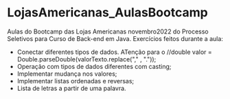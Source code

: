 # LojasAmericanas_AulasBootcamp
Aulas do Bootcamp das Lojas Americanas novembro2022 do Processo Seletivos para Curso de Back-end em Java.
Exercícios feitos durante a aula:
- Conectar diferentes tipos de dados. ATenção para o 	//double valor = Double.parseDouble(valorTexto.replace("," , "."));
- Operação com tipos de dados diferentes com casting;
- Implementar mudança nos valores;
- Implementar listas ordenadas e reversas;
- Lista de letras a partir de uma palavra.
